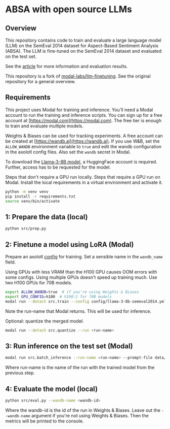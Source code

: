 # ABSA with open source LLMs

## Overview

This repository contains code to train and evaluate a large language model (LLM) on the SemEval 2014 dataset for Aspect-Based Sentiment Analysis (ABSA). The LLM is fine-tuned on the SemEval 2014 dataset and evaluated on the test set.

See the [article](https://simmering.dev/open-absa) for more information and evaluation results.

This repository is a fork of [modal-labs/llm-finetuning](https://github.com/modal-labs/llm-finetuning). See the original repository for a general overview.

## Requirements

This project uses Modal for training and inference. You'll need a Modal account to run the training and inference scripts. You can sign up for a free account at [https://modal.com](https://modal.com). The free tier is enough to train and evaluate multiple models.

Weights & Biases can be used for tracking experiments. A free account can be created at [https://wandb.ai](https://wandb.ai). If you use W&B, set the `ALLOW_WANDB` environment variable to `true` and edit the wandb configuration in the axolotl config files. Also set the `wandb` secret in Modal.

To download the [Llama-3-8B model](https://huggingface.co/meta-llama/Meta-Llama-3-8B), a HuggingFace account is required. Further, access has to be requested for the model.

Steps that don't require a GPU run locally. Steps that require a GPU run on Modal. Install the local requirements in a virtual environment and activate it.

```bash
python -m venv venv
pip install -r requirements.txt
source venv/bin/activate
```

## 1: Prepare the data (local)

```bash
python src/prep.py 
```

## 2: Finetune a model using LoRA (Modal)

Prepare an axolotl [config](https://openaccess-ai-collective.github.io/axolotl/docs/config.html) for training. Set a sensible name in the `wandb_name` field.

Using GPUs with less VRAM than the H100 GPU causes OOM errors with some configs. Using multiple GPUs doesn't speed up training much. Use two H100 GPUs for 70B models.

```bash
export ALLOW_WANDB=true  # if you're using Weights & Biases
export GPU_CONFIG=h100  # h100:2 for 70B models
modal run --detach src.train --config config/llama-3-8b-semeval2014.yml --data data/semeval2014/semeval2014_train.jsonl
```

Note the run-name that Modal returns. This will be used for inference.

Optional: quantize the merged model.

```bash
modal run --detach src.quantize --run <run-name>
```

## 3: Run inference on the test set (Modal)

```bash
modal run src.batch_inference --run-name <run-name> --prompt-file data/semeval2014/semeval2014_test.jsonl
```

Where run-name is the name of the run with the trained model from the previous step.

## 4: Evaluate the model (local)

```bash
python src/eval.py --wandb-name <wandb-id>
```

Where the wandb-id is the id of the run in Weights & Biases. Leave out the `--wandb-name` argument if you're not using Weights & Biases. Then the metrics will be printed to the console.
